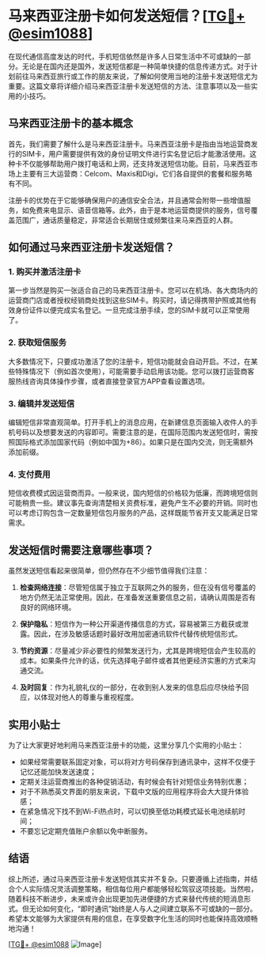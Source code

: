 # 马来西亚注册卡如何发送短信？[[TG💪+ @esim1088](https://t.me/s/esim1088)]

在现代通信高度发达的时代，手机短信依然是许多人日常生活中不可或缺的一部分。无论是在国内还是国外，发送短信都是一种简单快捷的信息传递方式。对于计划前往马来西亚旅行或工作的朋友来说，了解如何使用当地的注册卡发送短信尤为重要。这篇文章将详细介绍马来西亚注册卡发送短信的方法、注意事项以及一些实用的小技巧。

## 马来西亚注册卡的基本概念

首先，我们需要了解什么是马来西亚注册卡。马来西亚注册卡是指由当地运营商发行的SIM卡，用户需要提供有效的身份证明文件进行实名登记后才能激活使用。这种卡不仅能够帮助用户拨打电话和上网，还支持发送短信功能。目前，马来西亚市场上主要有三大运营商：Celcom、Maxis和Digi，它们各自提供的套餐和服务略有不同。

注册卡的优势在于它能够确保用户的通信安全合法，并且通常会附带一些增值服务，如免费来电显示、语音信箱等。此外，由于是本地运营商提供的服务，信号覆盖范围广，通话质量稳定，非常适合长期居住或频繁往来马来西亚的人群。

## 如何通过马来西亚注册卡发送短信？

### 1. 购买并激活注册卡

第一步当然是购买一张适合自己的马来西亚注册卡。您可以在机场、各大商场内的运营商门店或者授权经销商处找到这些SIM卡。购买时，请记得携带护照或其他有效身份证件以便完成实名登记。一旦完成注册手续，您的SIM卡就可以正常使用了。

### 2. 获取短信服务

大多数情况下，只要成功激活了您的注册卡，短信功能就会自动开启。不过，在某些特殊情况下（例如首次使用），可能需要手动启用该功能。您可以拨打运营商客服热线咨询具体操作步骤，或者直接登录官方APP查看设置选项。

### 3. 编辑并发送短信

编辑短信非常直观简单。打开手机上的消息应用，在新建信息页面输入收件人的手机号码以及想要发送的内容即可。需要注意的是，在国际范围内发送短信时，需按照国际格式添加国家代码（例如中国为+86）。如果只是在国内交流，则无需额外添加前缀。

### 4. 支付费用

短信收费模式因运营商而异。一般来说，国内短信的价格较为低廉，而跨境短信则可能稍贵一些。建议事先查询清楚相关资费标准，避免产生不必要的开销。同时也可以考虑订购包含一定数量短信包月服务的产品，这样既能节省开支又能满足日常需求。

## 发送短信时需要注意哪些事项？

虽然发送短信看起来很简单，但仍然存在不少细节值得我们注意：

1. **检查网络连接**：尽管短信属于独立于互联网之外的服务，但在没有信号覆盖的地方仍然无法正常使用。因此，在准备发送重要信息之前，请确认周围是否有良好的网络环境。
   
2. **保护隐私**：短信作为一种公开渠道传播信息的方式，容易被第三方截获或泄露。因此，在涉及敏感话题时最好改用加密通讯软件代替传统短信形式。

3. **节约资源**：尽量减少非必要性的频繁发送行为，尤其是跨境短信会产生较高的成本。如果条件允许的话，优先选择电子邮件或者其他更经济实惠的方式来沟通交流。

4. **及时回复**：作为礼貌礼仪的一部分，在收到别人发来的信息后应尽快给予回应，以体现对他人的尊重与重视程度。

## 实用小贴士

为了让大家更好地利用马来西亚注册卡的功能，这里分享几个实用的小贴士：

- 如果经常需要联系固定对象，可以将对方号码保存到通讯录中，这样不仅便于记忆还能加快发送速度；
- 定期关注运营商推出的各种促销活动，有时候会有针对短信业务特别优惠；
- 对于不熟悉英文界面的朋友来说，下载中文版的应用程序将会大大提升体验感；
- 在紧急情况下找不到Wi-Fi热点时，可以切换至低功耗模式延长电池续航时间；
- 不要忘记定期充值账户余额以免中断服务。

## 结语

综上所述，通过马来西亚注册卡发送短信其实并不复杂。只要遵循上述指南，并结合个人实际情况灵活调整策略，相信每位用户都能够轻松驾驭这项技能。当然啦，随着科技不断进步，未来或许会出现更加先进便捷的方式来替代传统的短消息形式。但无论如何变化，“即时通讯”始终是人与人之间建立联系不可或缺的一部分。希望本文能够为大家提供有用的信息，在享受数字化生活的同时也能保持高效顺畅地沟通！

[[TG💪+ @esim1088](https://t.me/s/esim1088) ![Image](https://i.postimg.cc/4NQfJmqS/Snipaste-2025-05-13-00-14-12.png)]